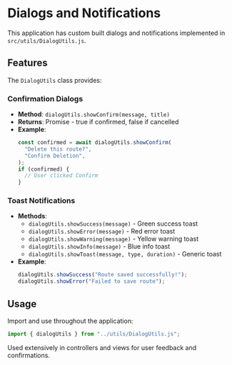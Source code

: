 # Dialogs and Notifications

This application has custom built dialogs and notifications implemented in `src/utils/DialogUtils.js`.

## Features

The `DialogUtils` class provides:

### Confirmation Dialogs

- **Method**: `dialogUtils.showConfirm(message, title)`
- **Returns**: Promise<boolean> - true if confirmed, false if cancelled
- **Example**:
  ```javascript
  const confirmed = await dialogUtils.showConfirm(
    "Delete this route?",
    "Confirm Deletion",
  );
  if (confirmed) {
    // User clicked Confirm
  }
  ```

### Toast Notifications

- **Methods**:
  - `dialogUtils.showSuccess(message)` - Green success toast
  - `dialogUtils.showError(message)` - Red error toast
  - `dialogUtils.showWarning(message)` - Yellow warning toast
  - `dialogUtils.showInfo(message)` - Blue info toast
  - `dialogUtils.showToast(message, type, duration)` - Generic toast
- **Example**:
  ```javascript
  dialogUtils.showSuccess("Route saved successfully!");
  dialogUtils.showError("Failed to save route");
  ```

## Usage

Import and use throughout the application:

```javascript
import { dialogUtils } from "../utils/DialogUtils.js";
```

Used extensively in controllers and views for user feedback and confirmations.

